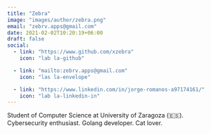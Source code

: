 ```yaml
---
title: "Zebra"
image: "images/author/zebra.png"
email: "zebrv.apps@gmail.com"
date: 2021-02-02T10:20:19+06:00
draft: false
social:
  - link: "https://www.github.com/xzebra"
    icon: "lab la-github"

  - link: "mailto:zebrv.apps@gmail.com"
    icon: "las la-envelope"

  - link: "https://www.linkedin.com/in/jorge-romanos-a97174161/"
    icon: "lab la-linkedin-in"
---
```


Student of Computer Science at University of Zaragoza (🇪🇸). Cybersecurity enthusiast. Golang developer. Cat lover.
